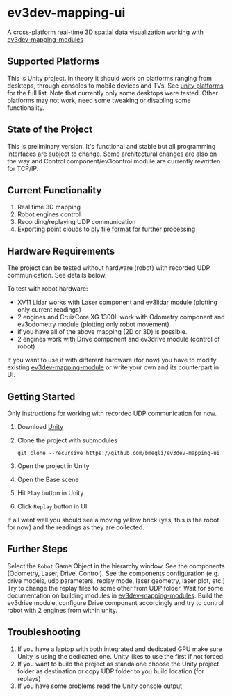 # ev3dev-mapping-ui
A cross-platform real-time 3D spatial data visualization working with [ev3dev-mapping-modules](https://github.com/bmegli/ev3dev-mapping-modules)

## Supported Platforms

This is Unity project. In theory it should work on platforms ranging from desktops, through consoles to mobile devices and TVs.
See [unity platforms](https://unity3d.com/unity/multiplatform) for the full list. Note that currently only some desktops were tested.
Other platforms may not work, need some tweaking or disabling some functionality.

## State of the Project

This is preliminary version. It's functional and stable but all programming interfaces are subject to change.
Some architectural changes are also on the way and Control component/ev3control module are currently rewritten for TCP/IP.

## Current Functionality 

1. Real time 3D mapping 
2. Robot engines control 
3. Recording/replaying UDP communication
4. Exporting point clouds to [ply file format](https://en.wikipedia.org/wiki/PLY_(file_format)) for further processing

## Hardware Requirements

The project can be tested without hardware (robot) with recorded UDP communication. See details below.

To test with robot hardware:
- XV11 Lidar works with Laser component and ev3lidar module (plotting only current readings)
- 2 engines and CruizCore XG 1300L work with Odometry component and ev3odometry module (plotting only robot movement)
- if you have all of the above mapping (2D or 3D) is possible.
- 2 engines work with Drive component and ev3drive module (control of robot)

If you want to use it with different hardware (for now) you have to modify existing [ev3dev-mapping-module](https://github.com/bmegli/ev3dev-mapping-modules)
or write your own and its counterpart in UI.

## Getting Started

Only instructions for working with recorded UDP communication for now.

1. Download [Unity](https://unity3d.com/)
2. Clone the project with submodules

    `git clone --recursive https://github.com/bmegli/ev3dev-mapping-ui`
3. Open the project in Unity
4. Open the Base scene
5. Hit `Play` button in Unity
6. Click `Replay` button in UI

If all went well you should see a moving yellow brick (yes, this is the robot for now) and the readings as they are collected. 

## Further Steps

Select the `Robot` Game Object in the hierarchy window. See the components (Odometry, Laser, Drive, Control).
See the components configuration (e.g. drive models, udp parameters, replay mode, laser geometry, laser plot, etc.)
Try to change the replay files to some other from UDP folder.
Wait for some documentation on building modules in [ev3dev-mapping-modules](https://github.com/bmegli/ev3dev-mapping-modules).
Build the ev3drive module, configure Drive component accordingly and try to control robot with 2 engines from within unity.

## Troubleshooting

1. If you have a laptop with both integrated and dedicated GPU make sure Unity is using the dedicated one. Unity likes to use the first if not forced.
2. If you want to build the project as standalone choose the Unity project folder as destination or copy UDP folder to you build location (for replays)
3. If you have some problems read the Unity console output
